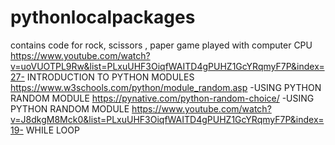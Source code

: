 # pythonlocalpackages
contains code for rock, scissors , paper game played with computer CPU
https://www.youtube.com/watch?v=uoVUOTPL9Rw&list=PLxuUHF3OiqfWAITD4gPUHZ1GcYRqmyF7P&index=27- INTRODUCTION TO PYTHON MODULES
https://www.w3schools.com/python/module_random.asp -USING PYTHON RANDOM MODULE
https://pynative.com/python-random-choice/ -USING PYTHON RANDOM MODULE
https://www.youtube.com/watch?v=J8dkgM8Mck0&list=PLxuUHF3OiqfWAITD4gPUHZ1GcYRqmyF7P&index=19- WHILE LOOP
